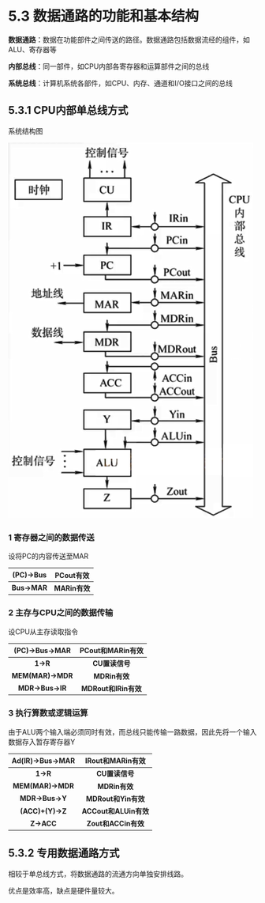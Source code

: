 # 5.3 数据通路的功能和基本结构

**数据通路**：数据在功能部件之间传送的路径。数据通路包括数据流经的组件，如ALU、寄存器等

**内部总线**：同一部件，如CPU内部各寄存器和运算部件之间的总线

**系统总线**：计算机系统各部件，如CPU、内存、通道和I/O接口之间的总线

## 5.3.1 CPU内部单总线方式

系统结构图

![img](https://github.com/Aye10032/ComputerOrganizationNote/raw/main/.gitbook/assets/%E5%8D%95%E6%80%BB%E7%BA%BF%E6%96%B9%E5%BC%8F.png)

### 1 寄存器之间的数据传送

设将PC的内容传送至MAR

| **(PC)→Bus** | **PCout有效** |
| :----------: | :-----------: |
| **Bus→MAR**  | **MARin有效** |

### 2 主存与CPU之间的数据传输

设CPU从主存读取指令

| **(PC)→Bus→MAR** | **PCout和MARin有效** |
| :--------------: | :------------------: |
|     **1→R**      |    **CU置读信号**    |
| **MEM(MAR)→MDR** |    **MDRin有效**     |
|  **MDR→Bus→IR**  | **MDRout和IRin有效** |

### 3 执行算数或逻辑运算

由于ALU两个输入端必须同时有效，而总线只能传输一路数据，因此先将一个输入数据存入暂存寄存器Y

| **Ad(IR)→Bus→MAR** | **IRout和MARin有效**  |
| :----------------: | :-------------------: |
|      **1→R**       |    **CU置读信号**     |
|  **MEM(MAR)→MDR**  |     **MDRin有效**     |
|   **MDR→Bus→Y**    |  **MDRout和Yin有效**  |
|  **(ACC)+(Y)→Z**   | **ACCout和ALUin有效** |
|     **Z→ACC**      |  **Zout和ACCin有效**  |

## 5.3.2 专用数据通路方式

相较于单总线方式，将数据通路的流通方向单独安排线路。

优点是效率高，缺点是硬件量较大。